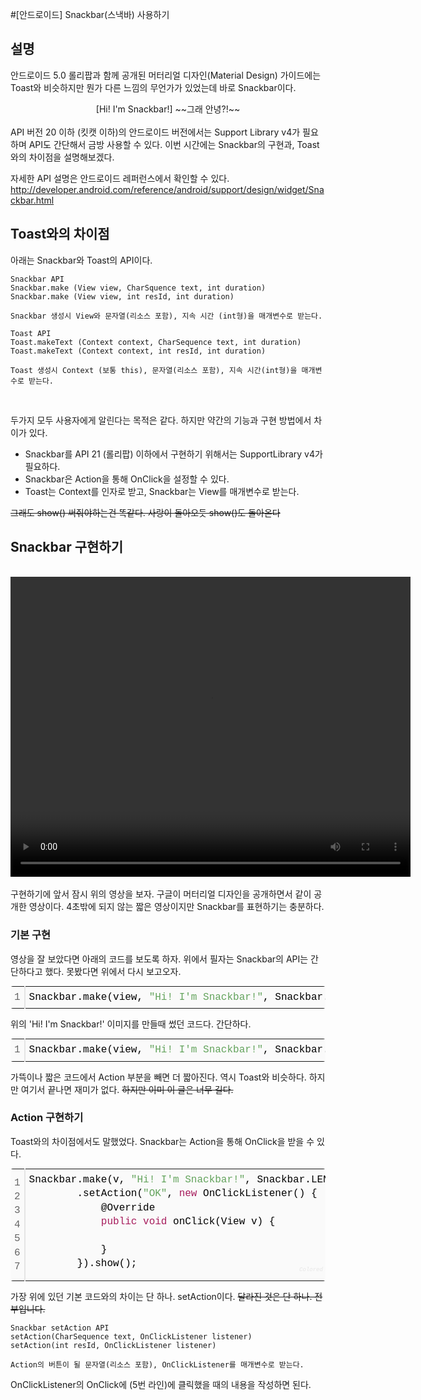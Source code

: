 #[안드로이드] Snackbar(스낵바) 사용하기
<br>

## 설명

안드로이드 5.0 롤리팝과 함께 공개된 머터리얼 디자인(Material Design) 가이드에는 Toast와 비슷하지만 뭔가 다른 느낌의 무언가가 있었는데 바로 Snackbar이다.

<center>
[Hi! I'm Snackbar!]
~~그래 안녕?!~~
</center>

<br>
API 버전 20 이하 (킷캣 이하)의 안드로이드 버전에서는 Support Library v4가 필요하며 API도 간단해서 금방 사용할 수 있다. 이번 시간에는 Snackbar의 구현과, Toast와의 차이점을 설명해보겠다.

자세한 API 설명은 안드로이드 레퍼런스에서 확인할 수 있다.
http://developer.android.com/reference/android/support/design/widget/Snackbar.html
<br>

## Toast와의 차이점

아래는 Snackbar와 Toast의 API이다.
<br>

```
Snackbar API
Snackbar.make (View view, CharSquence text, int duration)
Snackbar.make (View view, int resId, int duration)

Snackbar 생성시 View와 문자열(리소스 포함), 지속 시간 (int형)을 매개변수로 받는다.
```

```
Toast API
Toast.makeText (Context context, CharSequence text, int duration)
Toast.makeText (Context context, int resId, int duration)

Toast 생성시 Context (보통 this), 문자열(리소스 포함), 지속 시간(int형)을 매개변수로 받는다.
```
<br>

두가지 모두 사용자에게 알린다는 목적은 같다. 하지만 약간의 기능과 구현 방법에서 차이가 있다.

- Snackbar를 API 21 (롤리팝) 이하에서 구현하기 위해서는 SupportLibrary v4가 필요하다.
- Snackbar은 Action을 통해 OnClick을 설정할 수 있다.
- Toast는 Context를 인자로 받고, Snackbar는 View를 매개변수로 받는다.


~~그래도 show() 써줘야하는건 똑같다. 사랑이 돌아오듯 show()도 돌아온다~~
<br>

## Snackbar 구현하기
<br>

<center><video src="http://material-design.storage.googleapis.com/publish/material_v_3/material_ext_publish/0B6Okdz75tqQsLVVnZlF4UEtKRU0/components_snackbar_specs_fabtablet_002.webm" width="640" height="480"></video></center>

<br>
구현하기에 앞서 잠시 위의 영상을 보자. 구글이 머터리얼 디자인을 공개하면서 같이 공개한 영상이다. 4초밖에 되지 않는 짧은 영상이지만 Snackbar를 표현하기는 충분하다.


<br>

### 기본 구현

영상을 잘 보았다면 아래의 코드를 보도록 하자. 위에서 필자는 Snackbar의 API는 간단하다고 했다. 못봤다면 위에서 다시 보고오자.
<br>

<div class="colorscripter-code" style="color:#010101; font-family:Consolas, 'Liberation Mono', Menlo, Courier, monospace !important; position:relative !important; overflow:auto"><table class="colorscripter-code-table" style="margin:0; padding:0; border:none; background-color:#fafafa; border-radius:4px; line-height:140%" cellspacing="0" cellpadding="0"><tr><td style="padding:6px; border-right:2px solid #e5e5e5"><div style="margin:0; padding:0; word-break:normal; text-align:right; color:#666; font-family:Consolas, 'Liberation Mono', Menlo, Courier, monospace !important"><div>1</div></div></td><td style="padding:6px 0"><div align="left" style="margin:0; padding:0; color:#010101; font-family:Consolas, 'Liberation Mono', Menlo, Courier, monospace !important"><div style="padding:0 6px; white-space:pre">Snackbar.make(view,&nbsp;<span style="color:#63a35c">"Hi!&nbsp;I'm&nbsp;Snackbar!"</span>,&nbsp;Snackbar.LENGTH_LONG).setAction(<span style="color:#63a35c">"Action"</span>,&nbsp;<span style="color:#066de2">null</span>).show();</div></div></td><td style="vertical-align:bottom; padding:0 2px 4px 0"><a href="http://colorscripter.com/info#e" target="_blank" style="text-decoration:none"><span style="font-size:9px; word-break:normal; background-color:#e5e5e5; color:white; border-radius:10px; padding:1px">cs</span></a></td></tr></table></div>


위의 'Hi! I'm Snackbar!' 이미지를 만들때 썼던 코드다. 간단하다.
<br>

<div class="colorscripter-code" style="color:#010101; font-family:Consolas, 'Liberation Mono', Menlo, Courier, monospace !important; position:relative !important; overflow:auto"><table class="colorscripter-code-table" style="margin:0; padding:0; border:none; background-color:#fafafa; border-radius:4px; line-height:140%" cellspacing="0" cellpadding="0"><tr><td style="padding:6px; border-right:2px solid #e5e5e5"><div style="margin:0; padding:0; word-break:normal; text-align:right; color:#666; font-family:Consolas, 'Liberation Mono', Menlo, Courier, monospace !important"><div>1</div></div></td><td style="padding:6px 0"><div style="margin:0; padding:0; color:#010101; font-family:Consolas, 'Liberation Mono', Menlo, Courier, monospace !important"><div style="padding:0 6px; white-space:pre">Snackbar.make(view,&nbsp;<span style="color:#63a35c">"Hi!&nbsp;I'm&nbsp;Snackbar!"</span>,&nbsp;Snackbar.LENGTH_LONG).show();</div></div></td><td style="vertical-align:bottom; padding:0 2px 4px 0"><a href="http://colorscripter.com/info#e" target="_blank" style="text-decoration:none"><span style="font-size:9px; word-break:normal; background-color:#e5e5e5; color:white; border-radius:10px; padding:1px">cs</span></a></td></tr></table></div>


가뜩이나 짧은 코드에서 Action 부분을 빼면 더 짧아진다. 역시 Toast와 비슷하다.
하지만 여기서 끝나면 재미가 없다. ~~하지만 이미 이 글은 너무 길다.~~
<br>

### Action 구현하기

Toast와의 차이점에서도 말했었다. Snackbar는 Action을 통해 OnClick을 받을 수 있다.

<div class="colorscripter-code" style="color:#010101; font-family:Consolas, 'Liberation Mono', Menlo, Courier, monospace !important; position:relative !important; overflow:auto"><table class="colorscripter-code-table" style="margin:0; padding:0; border:none; background-color:#fafafa; border-radius:4px; line-height:140%" cellspacing="0" cellpadding="0"><tr><td style="padding:6px; border-right:2px solid #e5e5e5"><div style="margin:0; padding:0; word-break:normal; text-align:right; color:#666; font-family:Consolas, 'Liberation Mono', Menlo, Courier, monospace !important"><div>1</div><div>2</div><div>3</div><div>4</div><div>5</div><div>6</div><div>7</div></div></td><td style="padding:6px 0"><div style="margin:0; padding:0; color:#010101; font-family:Consolas, 'Liberation Mono', Menlo, Courier, monospace !important"><div style="padding:0 6px; white-space:pre">Snackbar.make(v,&nbsp;<span style="color:#63a35c">"Hi!&nbsp;I'm&nbsp;Snackbar!"</span>,&nbsp;Snackbar.LENGTH_LONG)</div><div style="padding:0 6px; white-space:pre">&nbsp;&nbsp;&nbsp;&nbsp;&nbsp;&nbsp;&nbsp;&nbsp;.setAction(<span style="color:#63a35c">"OK"</span>,&nbsp;<span style="color:#a71d5d">new</span>&nbsp;OnClickListener()&nbsp;{</div><div style="padding:0 6px; white-space:pre">&nbsp;&nbsp;&nbsp;&nbsp;&nbsp;&nbsp;&nbsp;&nbsp;&nbsp;&nbsp;&nbsp;&nbsp;@Override</div><div style="padding:0 6px; white-space:pre">&nbsp;&nbsp;&nbsp;&nbsp;&nbsp;&nbsp;&nbsp;&nbsp;&nbsp;&nbsp;&nbsp;&nbsp;<span style="color:#a71d5d">public</span>&nbsp;<span style="color:#a71d5d">void</span>&nbsp;onClick(View&nbsp;v)&nbsp;{</div><div style="padding:0 6px; white-space:pre">&nbsp;</div><div style="padding:0 6px; white-space:pre">&nbsp;&nbsp;&nbsp;&nbsp;&nbsp;&nbsp;&nbsp;&nbsp;&nbsp;&nbsp;&nbsp;&nbsp;}</div><div style="padding:0 6px; white-space:pre">&nbsp;&nbsp;&nbsp;&nbsp;&nbsp;&nbsp;&nbsp;&nbsp;}).show();</div></div><div style="text-align:right; margin-top:-13px; margin-right:5px; font-size:9px; font-style:italic"><a href="http://colorscripter.com/info#e" target="_blank" style="color:#e5e5e5; text-decoration:none">Colored by Color Scripter</a></div></td><td style="vertical-align:bottom; padding:0 2px 4px 0"><a href="http://colorscripter.com/info#e" target="_blank" style="text-decoration:none"><span style="font-size:9px; word-break:normal; background-color:#e5e5e5; color:white; border-radius:10px; padding:1px">cs</span></a></td></tr></table></div>


가장 위에 있던 기본 코드와의 차이는 단 하나. setAction이다.
~~달라진 것은 단 하나. 전부입니다.~~
<br>

```
Snackbar setAction API
setAction(CharSequence text, OnClickListener listener)
setAction(int resId, OnClickListener listener)

Action의 버튼이 될 문자열(리소스 포함), OnClickListener를 매개변수로 받는다.
```

OnClickListener의 OnClick에 (5번 라인)에 클릭했을 때의 내용을 작성하면 된다.
